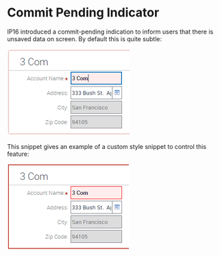 # Commit Pending Indicator
IP16 introduced a commit-pending indication to inform users that there is unsaved data on screen. By default this is quite subtle:

![](docimages/default-commit-pending.png)

This snippet gives an example of a custom style snippet to control this feature:

![](docimages/custom-commit-pending.png)
